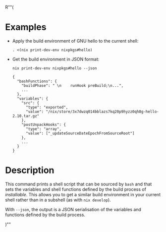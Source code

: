 R""(

# Examples

* Apply the build environment of GNU hello to the current shell:

  ```console
  . <(nix print-dev-env nixpkgs#hello)
  ```

* Get the build environment in JSON format:

  ```console
  nix print-dev-env nixpkgs#hello --json
  ```

      {
        "bashFunctions": {
          "buildPhase": " \n    runHook preBuild;\n...",
          ...
        },
        "variables": {
          "src": {
            "type": "exported",
            "value": "/nix/store/3x7dwzq014bblazs7kq20p9hyzz0qh8g-hello-2.10.tar.gz"
          },
          "postUnpackHooks": {
            "type": "array",
            "value": ["_updateSourceDateEpochFromSourceRoot"]
          },
          ...
        }
      }

# Description

This command prints a shell script that can be sourced by `bash` and
that sets the variables and shell functions defined by the build
process of *installable*. This allows you to get a similar build
environment in your current shell rather than in a subshell (as with
`nix develop`).

With `--json`, the output is a JSON serialisation of the variables and
functions defined by the build process.

)""
